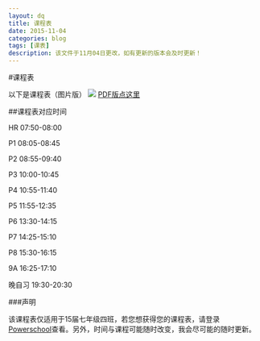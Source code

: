 ```yaml
---
layout: dq
title: 课程表
date: 2015-11-04
categories: blog
tags: [课表]
description: 该文件于11月04日更改，如有更新的版本会及时更新！
---
```


#课程表

以下是课程表（图片版）
![](http://www.computereric.xyz/cache/img/schedule.png)
[PDF版点这里](http://www.computereric.xyz/cache/files/schedule.pdf)

##课程表对应时间

HR 07:50-08:00

P1 08:05-08:45

P2 08:55-09:40

P3 10:00-10:45

P4 10:55-11:40

P5 11:55-12:35


P6 13:30-14:15

P7 14:25-15:10

P8 15:30-16:15

9A 16:25-17:10


晚自习 19:30-20:30

###声明

  该课程表仅适用于15届七年级四班，若您想获得您的课程表，请登录[Powerschool](http://powerschool.huijia.edu.cn/)查看。另外，时间与课程可能随时改变，我会尽可能的随时更新。
